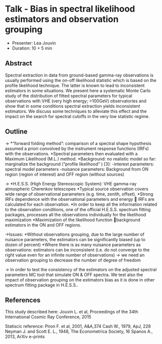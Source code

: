 # Talk - Bias in spectral likelihood estimators and observation grouping

* Presenter: Lea Jouvin
* Duration: 10 + 5 min

## Abstract

Spectral extraction in data from ground-based gamma-ray observations is usually performed using the on-off likelihood statistic which is based on the profile likelihood technique. The latter is known to lead to inconsistent estimators in some situations. We present here a systematic Monte Carlo study of the distribution of fitted spectral parameters for typical observations with VHE (very high energy; >100GeV) observatories and show that in some conditions spectral extraction yields inconsistent estimators. We discuss some techniques to alleviate this effect and the impact on the search for spectral cutoffs in the very low statistic regime.

## Outline
->  *“forward folding method”: comparison of a spectral shape hypothesis assumed a priori convolved by the instrument response functions (IRFs) with the observations.
    *Spectral parameters then evaluated with a Maximum Likelihood (M.L.) method. 
    *Background: no realistic model so far: marginalize the background (“profile likelihood” ) [3]:
        -interest parameters: spectral model parameters
        -nuisance parameters: Background from ON region (region of interest) and OFF region (without sources)

->  *H.E.S.S. (High Energy Stereoscopic System): VHE gamma-ray atmospheric Cherenkov telescopes
    *Typical source observation covers wide range of observational parameters (e.g. time, zenith, offset).
    *Strong IRFs dependence with the observational parameters and energy  IRFs are calculated for each observation. 
    *In order to keep all the information related to the observation conditions, one of the official H.E.S.S. spectrum fitting packages, processes all the observations individually for the likelihood maximization
    *Maximization of the likelihood function background estimators in the ON and OFF regions.

->Issues:
 *Without observations grouping, due to the large number of nuisance parameters, the estimators can be significantly biased (up to dozen of percent)
 *Where there is as many nuisance parameters as observations: estimators can be inconsistent (i.e. do not converge to the right value even for an infinite number of observations) -> we need an observation grouping to decrease the number of degree of freedom

-> In order to test the consistency of the estimators on the adjusted spectral parameters MC tool that simulate ON & OFF spectra.
We test also the impact of observation grouping on the estimators bias as it is done in other spectrum fitting package in H.E.S.S..



## References
This study described here:
Jouvin L. et al, Proceedings of the 34th International Cosmic Ray Conference, 2015 

Statiscic reference:
Piron F. et al, 2001, A&A,374 
Cash W., 1979, ApJ, 228
Neyman J. and Scott E. L.,  1948, The Econometrica Society, 16
Spanos A., 2013, ArXiv e-prints

